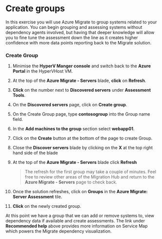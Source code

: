 # Create groups

In this exercise you will use Azure Migrate to group systems related to your application.  You can begin grouping and assessing systems without dependency agents involved, but having that deeper knowledge will allow you to fine tune the assessment down the line as it creates higher confidence with more data points reporting back to the Migrate solution.

### Create Group
1. Minimise the **HyperV Manger console** and switch back to the **Azure Portal** in the HyperVHost VM.
2. At the top of the **Azure Migrate - Servers** blade, **click** on **Refresh**.
3. **Click** on the number next to **Discovered servers** under **Assessment Tools**.
1. On the **Discovered servers** page, click on **Create group**.
2. On the Create Group page, type **contosogroup** into the Group name field.
3. In the **Add machines to the group** section select **webapp01**.
4. Click on the **Create** button at the bottom of the page to create Group.
5. Close the **Discover servers** blade by clicking on the **X** at the top right hand side of the blade
6. At the top of the **Azure Migrate - Servers** blade click **Refresh**

	>The refresh for the first group may take a couple of minutes. Feel free to review other areas of the Migration Hub and return to the **Azure Migrate - Servers** page to check back.

7. Once the solution refreshes, click on **Groups** in the **Azure Migrate: Server Assessment** tile.
8. **Click** on the newly created group.

At this point we have a group that we can add or remove systems to, view dependency data if available and create assessments. The link under **Recommended help** above provides more information on Service Map which powers the Migrate dependency visualization.
